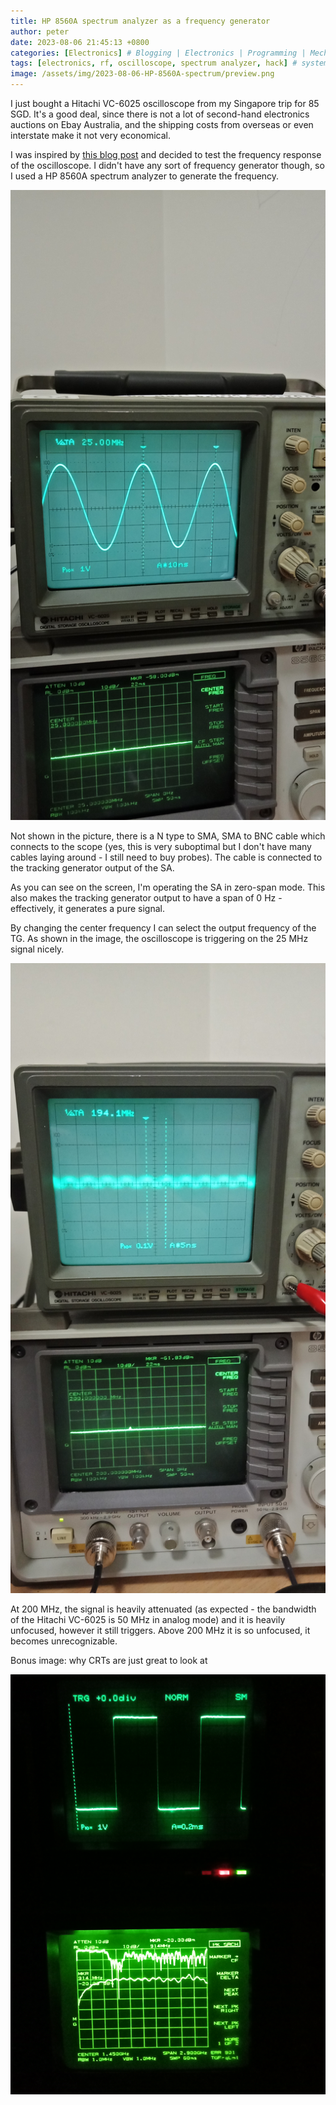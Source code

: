 ```yaml
---
title: HP 8560A spectrum analyzer as a frequency generator
author: peter
date: 2023-08-06 21:45:13 +0800
categories: [Electronics] # Blogging | Electronics | Programming | Mechanical
tags: [electronics, rf, oscilloscope, spectrum analyzer, hack] # systems | embedded | rf | microwave | electronics | solidworks | automation
image: /assets/img/2023-08-06-HP-8560A-spectrum/preview.png
---
```


I just bought a Hitachi VC-6025 oscilloscope from my Singapore trip for 85 SGD. It's a good deal, since there is not a lot of second-hand electronics auctions on Ebay Australia, and the shipping costs from overseas or even interstate make it not very economical.

I was inspired by [this blog post](http://www.toughdev.com/content/2021/05/vintage-oscilloscopes-to-the-test-hitachi-vc-6025-gw-instek-gos-6103-and-kenwood-cs-5275/) and decided to test the frequency response of the oscilloscope. I didn't have any sort of frequency generator though, so I used a HP 8560A spectrum analyzer to generate the frequency.

![25 MHz signal from spectrum analyzer](/assets/img/2023-08-06-HP-8560A-spectrum/IMG20230801223458.jpg)

Not shown in the picture, there is a N type to SMA, SMA to BNC cable which connects to the scope (yes, this is very suboptimal but I don't have many cables laying around - I still need to buy probes). The cable is connected to the tracking generator output of the SA.

As you can see on the screen, I'm operating the SA in zero-span mode. This also makes the tracking generator output to have a span of 0 Hz - effectively, it generates a pure signal.

By changing the center frequency I can select the output frequency of the TG. As shown in the image, the oscilloscope is triggering on the 25 MHz signal nicely.

![200 MHz](/assets/img/2023-08-06-HP-8560A-spectrum/IMG20230801222053.jpg)

At 200 MHz, the signal is heavily attenuated (as expected - the bandwidth of the Hitachi VC-6025 is 50 MHz in analog mode) and it is heavily unfocused, however it still triggers. Above 200 MHz it is so unfocused, it becomes unrecognizable.

Bonus image: why CRTs are just great to look at

![CRTs](/assets/img/2023-08-06-HP-8560A-spectrum/IMG20230801205713.jpg)
